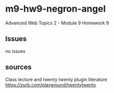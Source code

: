 # m9-hw9-negron-angel
Advanced Web Topics 2 - Module 9 Homework 9
## Issues
no issues

## sources
Class lecture and twenty twenty plugin literature
https://zurb.com/playground/twentytwenty
